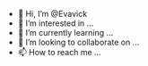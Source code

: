 - 👋 Hi, I’m @Evavick
- 👀 I’m interested in ...
- 🌱 I’m currently learning ...
- 💞️ I’m looking to collaborate on ...
- 📫 How to reach me ...

<!---
Evavick/Evavick is a ✨ special ✨ repository because its `README.md` (this file) appears on your GitHub profile.
You can click the Preview link to take a look at your changes.
--->
